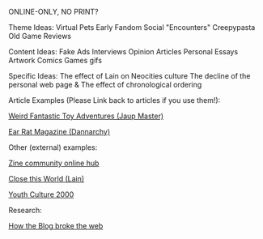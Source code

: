 ONLINE-ONLY, NO PRINT?

Theme Ideas:
Virtual Pets
Early Fandom
Social "Encounters"
Creepypasta
Old Game Reviews


Content Ideas:
Fake Ads
Interviews
Opinion Articles
Personal Essays
Artwork
Comics
Games
gifs

Specific Ideas:
The effect of Lain on Neocities culture
The decline of the personal web page &
The effect of chronological ordering



Article Examples (Please Link back to articles if you use them!):

[Weird Fantastic Toy Adventures (Jaup Master)](https://weirdfantastictoys.blogspot.com/search/label/World%20Wide%20Web?m=0)

[Ear Rat Magazine (Dannarchy)](https://www.earratmag.com)

Other (external) examples:

[Zine community online hub](https://quarantinezineclub.neocities.org)

[Close this World (Lain)](https://lainzine.org)

[Youth Culture 2000](https://youthculture2000.com/ZINE%20PAGE.html)

Research:

[How the Blog broke the web](https://stackingthebricks.com/how-blogs-broke-the-web/)
